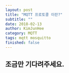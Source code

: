 ```yaml
---
layout: post
title: "MQTT 프로토콜 이란?"
subtitle: ""
date: 2018-02-13
author: KimJunHee
category: MQTT
tags: mqtt mosquitto
finished: false
---
```



## 조금만 기다려주세요.
